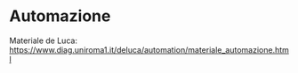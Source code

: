 # Automazione

Materiale de Luca:
https://www.diag.uniroma1.it/deluca/automation/materiale_automazione.html
